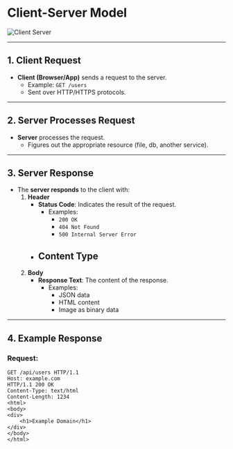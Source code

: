 # Client-Server Model
![Client Server](https://en.wikipedia.org/wiki/Client%E2%80%93server_model#/media/File:Client-server-model.svg) 




---

## 1. Client Request
- **Client (Browser/App)** sends a request to the server.
  - Example: `GET /users`
  - Sent over HTTP/HTTPS protocols.

---

## 2. Server Processes Request
- **Server** processes the request.
  - Figures out the appropriate resource (file, db, another service).

---

## 3. Server Response
- The **server responds** to the client with:
  1. **Header**
     - **Status Code**: Indicates the result of the request.
        - Examples:
          - `200 OK` 
          - `404 Not Found` 
          - `500 Internal Server Error`
     - **Content Type**
       - 
  2. **Body**
     - **Response Text**: The content of the response.
        - Examples:
          - JSON data
          - HTML content
          - Image as binary data

---

## 4. Example Response
### Request:
```http
GET /api/users HTTP/1.1
Host: example.com
HTTP/1.1 200 OK
Content-Type: text/html
Content-Length: 1234
<html>
<body>
<div>
    <h1>Example Domain</h1>
</div>
</body>
</html>
```